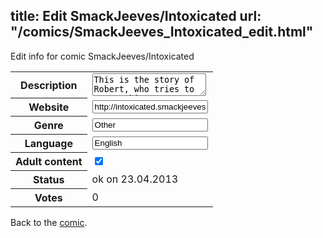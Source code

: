 title: Edit SmackJeeves/Intoxicated
url: "/comics/SmackJeeves_Intoxicated_edit.html"
---
Edit info for comic SmackJeeves/Intoxicated

<form name="comic" action="http://gaepostmail.appengine.com/comic" name="post">
<table class="comicinfo">
<tr>
<th>Description</th><td><textarea name="description">This is the story of Robert, who tries to manage his relationships in his life of drug abuse, break up's and strong emotions. Contains drugs, sex and profanity. Approximately rated: 15</textarea></td>
</tr>
<tr>
<th>Website</th><td><input type="text" name="url" value="http://intoxicated.smackjeeves.com/comics/"/></td>
</tr>
<tr>
<th>Genre</th><td><input type="text" name="genre" value="Other"/></td>
</tr>
<tr>
<th>Language</th><td><input type="text" name="language" value="English"/></td>
</tr>
<tr>
<th>Adult content</th><td><input type="checkbox" name="adult" value="adult" checked="checked"/></td>
</tr>
<tr>
<th>Status</th><td>ok on 23.04.2013</td>
</tr>
<tr>
<th>Votes</th><td>0</div></td>
</tr>
</table>
</form>

Back to the [comic](/comics/SmackJeeves_Intoxicated.html).
